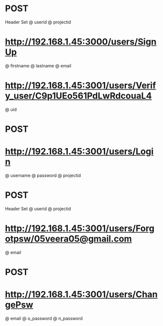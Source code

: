 <!-- Sign up -->
# POST
Header Set
@ userid
@ projectid

# http://192.168.1.45:3000/users/SignUp 

 @ firstname
 @ lastname 
 @ email


<!-- Verify User -->
# http://192.168.1.45:3001/users/Verify_user/C9p1UEo561PdLwRdcouaL4
@ uid

<!-- Login -->
# POST
# http://192.168.1.45:3001/users/Login
@ username
@ password
@ projectid

<!-- Forgot password -->
# POST
Header Set
@ userid
@ projectid

# http://192.168.1.45:3001/users/Forgotpsw/05veera05@gmail.com
@ email 



<!-- Change Password -->
# POST
# http://192.168.1.45:3001/users/ChangePsw
@ email
@ o_password
@ n_password


#
#
#
#
#
#